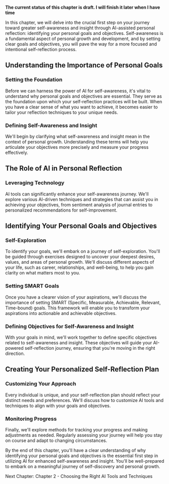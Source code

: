 **The current status of this chapter is draft. I will finish it later when I have time**

In this chapter, we will delve into the crucial first step on your journey toward greater self-awareness and insight through AI-assisted personal reflection: identifying your personal goals and objectives. Self-awareness is a fundamental aspect of personal growth and development, and by setting clear goals and objectives, you will pave the way for a more focused and intentional self-reflection process.

Understanding the Importance of Personal Goals
----------------------------------------------

### Setting the Foundation

Before we can harness the power of AI for self-awareness, it's vital to understand why personal goals and objectives are essential. They serve as the foundation upon which your self-reflection practices will be built. When you have a clear sense of what you want to achieve, it becomes easier to tailor your reflection techniques to your unique needs.

### Defining Self-Awareness and Insight

We'll begin by clarifying what self-awareness and insight mean in the context of personal growth. Understanding these terms will help you articulate your objectives more precisely and measure your progress effectively.

The Role of AI in Personal Reflection
-------------------------------------

### Leveraging Technology

AI tools can significantly enhance your self-awareness journey. We'll explore various AI-driven techniques and strategies that can assist you in achieving your objectives, from sentiment analysis of journal entries to personalized recommendations for self-improvement.

Identifying Your Personal Goals and Objectives
----------------------------------------------

### Self-Exploration

To identify your goals, we'll embark on a journey of self-exploration. You'll be guided through exercises designed to uncover your deepest desires, values, and areas of personal growth. We'll discuss different aspects of your life, such as career, relationships, and well-being, to help you gain clarity on what matters most to you.

### Setting SMART Goals

Once you have a clearer vision of your aspirations, we'll discuss the importance of setting SMART (Specific, Measurable, Achievable, Relevant, Time-bound) goals. This framework will enable you to transform your aspirations into actionable and achievable objectives.

### Defining Objectives for Self-Awareness and Insight

With your goals in mind, we'll work together to define specific objectives related to self-awareness and insight. These objectives will guide your AI-powered self-reflection journey, ensuring that you're moving in the right direction.

Creating Your Personalized Self-Reflection Plan
-----------------------------------------------

### Customizing Your Approach

Every individual is unique, and your self-reflection plan should reflect your distinct needs and preferences. We'll discuss how to customize AI tools and techniques to align with your goals and objectives.

### Monitoring Progress

Finally, we'll explore methods for tracking your progress and making adjustments as needed. Regularly assessing your journey will help you stay on course and adapt to changing circumstances.

By the end of this chapter, you'll have a clear understanding of why identifying your personal goals and objectives is the essential first step in utilizing AI for enhanced self-awareness and insight. You'll be well-prepared to embark on a meaningful journey of self-discovery and personal growth.

Next Chapter: Chapter 2 - Choosing the Right AI Tools and Techniques
